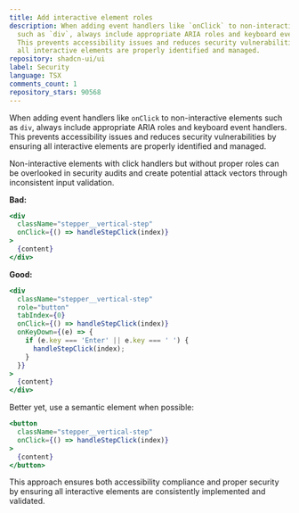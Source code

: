```yaml
---
title: Add interactive element roles
description: When adding event handlers like `onClick` to non-interactive elements
  such as `div`, always include appropriate ARIA roles and keyboard event handlers.
  This prevents accessibility issues and reduces security vulnerabilities by ensuring
  all interactive elements are properly identified and managed.
repository: shadcn-ui/ui
label: Security
language: TSX
comments_count: 1
repository_stars: 90568
---
```


When adding event handlers like `onClick` to non-interactive elements such as `div`, always include appropriate ARIA roles and keyboard event handlers. This prevents accessibility issues and reduces security vulnerabilities by ensuring all interactive elements are properly identified and managed.

Non-interactive elements with click handlers but without proper roles can be overlooked in security audits and create potential attack vectors through inconsistent input validation.

**Bad:**
```jsx
<div 
  className="stepper__vertical-step"
  onClick={() => handleStepClick(index)}
>
  {content}
</div>
```

**Good:**
```jsx
<div 
  className="stepper__vertical-step"
  role="button"
  tabIndex={0}
  onClick={() => handleStepClick(index)}
  onKeyDown={(e) => {
    if (e.key === 'Enter' || e.key === ' ') {
      handleStepClick(index);
    }
  }}
>
  {content}
</div>
```

Better yet, use a semantic element when possible:
```jsx
<button 
  className="stepper__vertical-step"
  onClick={() => handleStepClick(index)}
>
  {content}
</button>
```

This approach ensures both accessibility compliance and proper security by ensuring all interactive elements are consistently implemented and validated.